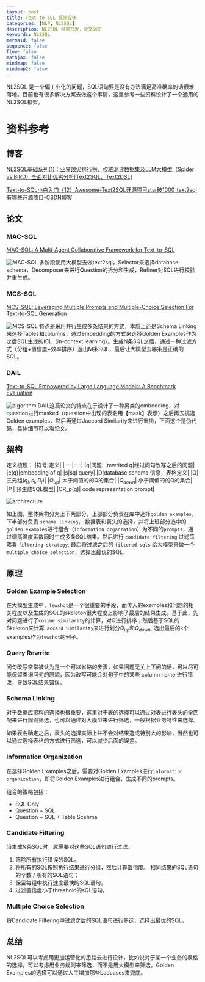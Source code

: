 ```yaml
---
layout: post
title: Text to SQL 框架设计
categories: [NLP, NL2SQL]
description: NL2SQL 框架开发，论文调研
keywords: NL2SQL
mermaid: false
sequence: false
flow: false
mathjax: false
mindmap: false
mindmap2: false
---
```

NL2SQL 是一个偏工业化的问题，SQL语句要是没有办法满足高准确率的话很难落地。目前也有很多解决方案去做这个事情，这里参考一些资料设计了一个通用的NL2SQL框架。

# 资料参考
## 博客
[NL2SQL基础系列(1)：业界顶尖排行榜、权威测评数据集及LLM大模型（Spider vs BIRD）全面对比优劣分析[Text2SQL、Text2DSL]](https://blog.csdn.net/sinat_39620217/article/details/137603846)

[Text-to-SQL小白入门（12）Awesome-Text2SQL开源项目star破1000_text2sql有哪些开源项目-CSDN博客](https://blog.csdn.net/qq_40755094/article/details/138376985)

## 论文
### MAC-SQL
[MAC-SQL: A Multi-Agent Collaborative Framework for Text-to-SQL](https://arxiv.org/pdf/2312.11242)

![MAC-SQL](/images/posts/nl2sql/mac-sql.png)
多阶段使用大模型去做text2sql，Selector来选择database schema，Decomposer来进行Question的拆分和生成，Refiner对SQL进行校验并重生成。
### MCS-SQL
[MCS-SQL: Leveraging Multiple Prompts and Multiple-Choice Selection For Text-to-SQL Generation](https://arxiv.org/pdf/2405.07467)

![MCS-SQL](/images/posts/nl2sql/mcs-sql.png)
特点是采用并行生成多条结果的方式，本质上还是Schema Linking来选择Tables和columns，通过embedding的方式来选择Golden Examples作为之后SQL生成的ICL（in-context learning）。生成N条SQL之后，通过一种过滤方式（分组+置信度+效率排序）选出M条SQL，最后让大模型去哪条是正确的SQL。

### DAIL
[Text-to-SQL Empowered by Large Language Models: A Benchmark Evaluation](https://arxiv.org/pdf/2308.15363)

![algorithm](/images/posts/nl2sql/dail_algorithm.png)
DAIL这篇论文的特点在于设计了一种另类的embedding，对question进行masked（question中出现的表名用【mask】表示）之后再去挑选Golden examples，然后再通过Jaccord Similarity来进行重排，下面这个是伪代码，具体细节可以看论文。

## 架构
定义梳理：
|符号|定义|
|---|---|
|q|问题|
|rewrited q|经过问句改写之后的问题|
|e(q)|embedding of q|
|s|sql query|
|D|database schema 信息，表格定义|
|Q|三元组$(q_i, s_i, D_i)$|
|$Q_{up}$| 大于阈值的的Q的集合|
|$Q_{down}$| 小于阈值的的Q的集合|
|$P$ | 预生成SQL模型|
|CR_p(q)| code representation prompt|

![architecture](/images/posts/nl2sql/nl2sql_advanced.png)

如上图，整体架构分为上下两部分，上部部分负责在库中选择`golden examples`，下半部分负责 `schema linking`， 数据表和表头的选择，并将上班部分选中的`golden examples`进行组合（`information organzation`）为不同的`prompts`，通过调高温度系数同时生成多条SQL结果。然后进行 `candidate filtering` 过滤策略看 `filtering strategy`, 最后将过滤之后的 `filtered sqls` 给大模型来做一个`multiple choice selection`，选择出最优的SQL。

## 原理
### Golden Example Selection
在大模型生成中，`fewshot`是一个很重要的手段，而传入的examples和问题的相关程度以及生成的SQL的skeleton很大程度上影响了最后的结果生成。基于此，先对问题进行了`cosine similarity`的计算，对Q进行排序；然后基于SQL的Skeleton来计算`Jaccard Similarity`来进行划分$Q_{up}$和$Q_{down}$, 选出最后的k个examples作为`fewshot`的例子。

### Query Rewrite
问句改写常常被认为是一个可以省略的步骤，如果问题无关上下问的话，可以尽可能保留查询问句的原貌，因为改写可能会对句子中的某些 column name 进行错改，导致SQL结果错误。

### Schema Linking
对于数据库资料的选择也很重要，这里对于表的选择可以通过对表进行表头的全匹配来进行规则筛选，也可以通过对大模型来进行筛选，一般根据业务特性来选择。

如果表名确定之后，表头的选择实际上并不会对结果造成特别大的影响，当然也可以通过选择表格的方式进行筛选，可以减少后面的误差。

### Information Organization
在选择Golden Examples之后，需要对Golden Examples进行`information organization`，即将Golden Examples进行组合，生成不同的prompts。

组合的策略包括：
- SQL Only 
- Question + SQL
- Question + SQL + Table Scehma

### Candidate Filtering
当生成N条SQL时，就需要对这些SQL语句进行过滤。
1. 筛除所有执行错误的SQL。
2. 将所有的SQL按照执行结果进行分组，然后计算置信度。 相同结果的SQL语句的个数 /  所有的SQL语句；
3. 保留每组中执行速度最快的SQL语句。
4. 过滤置信度小于threshold的sQL语句。

### Multiple Choice Selection
将Candidate Filtering中过滤之后的SQL语句进行多选，选择出最优的SQL。


## 总结
NL2SQL可以考虑用更加运营化的思路去进行设计，比如说对于某一个业务的表格的选择，可以考虑用业务规则来筛选，而不是用大模型来筛选。Golden Examples的选择可以通过人工增加那些badcases来兜底。

